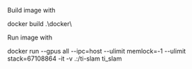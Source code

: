 Build image with

docker build .\docker\ 

Run image with

docker run --gpus all --ipc=host --ulimit memlock=-1 --ulimit stack=67108864 -it -v .\:/ti-slam ti_slam